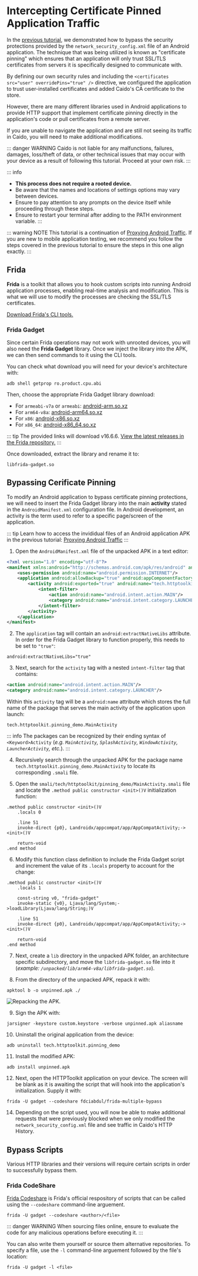 # Intercepting Certificate Pinned Application Traffic

In the [previous tutorial](/tutorials/android_device.md), we demonstrated how to bypass the security protections provided by the `network_security_config.xml` file of an Android application. The technique that was being utilized is known as "certificate pinning" which ensures that an application will only trust SSL/TLS certificates from servers it is specifically designed to communicate with.

By defining our own security rules and including the `<certificates src="user" overridePins="true" />` directive, we configured the application to trust user-installed certificates and added Caido's CA certificate to the store.

However, there are many different libraries used in Android applications to provide HTTP support that implement certificate pinning directly in the application's code or pull certificates from a remote server.

If you are unable to navigate the application and are still not seeing its traffic in Caido, you will need to make additional modifications.

::: danger WARNING
Caido is not liable for any malfunctions, failures, damages, loss/theft of data, or other technical issues that may occur with your device as a result of following this tutorial. Proceed at your own risk.
:::

::: info

- ****This process does not require a rooted device.****
- Be aware that the names and locations of settings options may vary between devices.
- Ensure to pay attention to any prompts on the device itself while proceeding through these steps.
- Ensure to restart your terminal after adding to the PATH environment variable.
:::

::: warning NOTE
This tutorial is a continuation of [Proxying Android Traffic](/tutorials/android_device.md). If you are new to mobile application testing, we recommend you follow the steps covered in the previous tutorial to ensure the steps in this one align exactly.
:::

## Frida

**Frida** is a toolkit that allows you to hook custom scripts into running Android application processes, enabling real-time analysis and modification. This is what we will use to modify the processes are checking the SSL/TLS certificates.

[Download Frida's CLI tools.](https://frida.re/docs/installation/)

### Frida Gadget

Since certain Frida operations may not work with unrooted devices, you will also need the **Frida Gadget** library. Once we inject the library into the APK, we can then send commands to it using the CLI tools.

You can check what download you will need for your device's architecture with:

```
adb shell getprop ro.product.cpu.abi
```

Then, choose the appropriate Frida Gadget library download:

- For `armeabi-v7a` or `armeabi`: [android-arm.so.xz](https://github.com/frida/frida/releases/download/16.6.6/frida-gadget-16.6.6-android-arm.so.xz)
- For `arm64-v8a`: [android-arm64.so.xz](https://github.com/frida/frida/releases/download/16.6.6/frida-gadget-16.6.6-android-arm64.so.xz)
- For `x86`: [android-x86.so.xz](https://github.com/frida/frida/releases/download/16.6.6/frida-gadget-16.6.6-android-x86.so.xz)
- For `x86_64`: [android-x86_64.so.xz](https://github.com/frida/frida/releases/download/16.6.6/frida-gadget-16.6.6-android-x86_64.so.xz)

::: tip
The provided links will download v16.6.6. [View the latest releases in the Frida repository.](https://github.com/frida/frida/releases)
:::

Once downloaded, extract the library and rename it to:

```
libfrida-gadget.so
```

## Bypassing Cerificate Pinning

To modify an Android application to bypass certificate pinning protections, we will need to insert the Frida Gadget library into the main **activity** stated in the `AndroidManifest.xml` configuration file. In Android development, an activity is the term used to refer to a specific page/screen of the application.

::: tip
Learn how to access the invididual files of an Android application APK in the previous tutorial: [Proxying Android Traffic](/tutorials/android_device.md)
:::

1. Open the `AndroidManifest.xml` file of the unpacked APK in a text editor:

``` xml
<?xml version="1.0" encoding="utf-8"?>
<manifest xmlns:android="http://schemas.android.com/apk/res/android" android:compileSdkVersion="33" android:compileSdkVersionCodename="13" package="tech.httptoolkit.pinning_demo" platformBuildVersionCode="33" platformBuildVersionName="13">
    <uses-permission android:name="android.permission.INTERNET"/>
    <application android:allowBackup="true" android:appComponentFactory="androidx.core.app.CoreComponentFactory" android:extractNativeLibs="false" android:icon="@mipmap/ic_launcher" android:label="@string/app_name" android:networkSecurityConfig="@xml/network_security_config" android:roundIcon="@mipmap/ic_launcher_round" android:supportsRtl="true" android:theme="@style/Theme.MyApplication">
        <activity android:exported="true" android:name="tech.httptoolkit.pinning_demo.MainActivity">
            <intent-filter>
                <action android:name="android.intent.action.MAIN"/>
                <category android:name="android.intent.category.LAUNCHER"/>
            </intent-filter>
        </activity>
    </application>
</manifest>
```

2. The `application` tag will contain an `android:extractNativeLibs` attribute. In order for the Frida Gadget library to function properly, this needs to be set to `"true"`:

```
android:extractNativeLibs="true"
```

3. Next, search for the `activity` tag with a nested `intent-filter` tag that contains:

``` xml
<action android:name="android.intent.action.MAIN"/>
<category android:name="android.intent.category.LAUNCHER"/>
```

Within this `activity` tag will be a `android:name` attribute which stores the full name of the package that serves the main activity of the application upon launch:

```
tech.httptoolkit.pinning_demo.MainActivity
```

::: info
The packages can be recognized by their ending syntax of `<Keyword>Activity` (_e.g. `MainActivity`, `SplashActivity`, `WindowActivity`, `LauncherActivity`, etc._).
:::

4. Recursively search through the unpacked APK for the package name `tech.httptoolkit.pinning_demo.MainActivity` to locate its corresponding `.smali` file.

5. Open the `smali/tech/httptoolkit/pinning_demo/MainActivity.smali` file and locate the `.method public constructor <init>()V` initialization function:

``` smali
.method public constructor <init>()V
    .locals 0

    .line 51
    invoke-direct {p0}, Landroidx/appcompat/app/AppCompatActivity;-><init>()V

    return-void
.end method
```

6. Modify this function class definition to include the Frida Gadget script and increment the value of its `.locals` property to account for the change:

``` smali
.method public constructor <init>()V
    .locals 1

    const-string v0, "frida-gadget"
    invoke-static {v0}, Ljava/lang/System;->loadLibrary(Ljava/lang/String;)V

    .line 51
    invoke-direct {p0}, Landroidx/appcompat/app/AppCompatActivity;-><init>()V

    return-void
.end method
```

7. Next, create a `lib` directory in the unpacked APK folder, an architecture specific subdirectory, and move the `libfrida-gadget.so` file into it (_example: `/unpacked/lib/arm64-v8a/libfrida-gadget.so`_).

8. From the directory of the unpacked APK, repack it with:

```
apktool b -o unpinned.apk ./
```

<img alt="Repacking the APK." src="/_images/apk_unpinned_repack.png" center no-shadow/>

9. Sign the APK with:

```
jarsigner -keystore custom.keystore -verbose unpinned.apk aliasname
```

10. Uninstall the original application from the device:

```
adb uninstall tech.httptoolkit.pinning_demo
```

11. Install the modified APK:

```
adb install unpinned.apk
```

12. Next, open the HTTPToolkit application on your device. The screen will be blank as it is awaiting the script that will hook into the application's initialization. Supply it with:

```
frida -U gadget --codeshare fdciabdul/frida-multiple-bypass
```

14. Depending on the script used, you will now be able to make additional requests that were previously blocked when we only modified the `network_security_config.xml` file and see traffic in Caido's HTTP History.

## Bypass Scripts

Various HTTP libraries and their versions will require certain scripts in order to successfully bypass them.

### Frida CodeShare

[Frida Codeshare](https://codeshare.frida.re/browse) is Frida's official respository of scripts that can be called using the `--codeshare` command-line arguement.

```
frida -U gadget --codeshare <author>/<file>
```

::: danger WARNING
When sourcing files online, ensure to evaluate the code for any malicious operations before executing it.
:::

You can also write them yourself or source them alternative repositories. To specify a file, use the `-l` command-line arguement followed by the file's location:

```
frida -U gadget -l <file>
```
